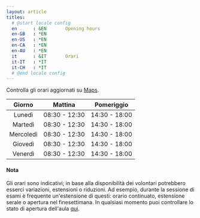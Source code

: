```yaml
---
layout: article
titles:
  # @start locale config
  en      : &EN       Opening hours
  en-GB   : *EN
  en-US   : *EN
  en-CA   : *EN
  en-AU   : *EN
  it      : &IT       Orari
  it-IT   : *IT
  it-CH   : *IT
  # @end locale config
---
```


Controlla gli orari aggiornati su [Maps](https://maps.app.goo.gl/GvrdGaHN7DzEdtUN8).

|  Giorno   |    Mattina    |  Pomeriggio   |
|:---------:|:-------------:|:-------------:|
|  Lunedì   | 08:30 - 12:30 | 14:30 - 18:00 |
|  Martedì  | 08:30 - 12:30 | 14:30 - 18:00 |
| Mercoledì | 08:30 - 12:30 | 14:30 - 18:00 |
|  Giovedì  | 08:30 - 12:30 | 14:30 - 18:00 |
|  Venerdì  | 08:30 - 12:30 | 14:30 - 18:00 |

#### Nota
Gli orari sono indicativi; in base alla disponibilità dei volontari potrebbero
esserci variazioni, estensioni o riduzioni.
Ad esempio, durante la sessione di esami è frequente un'estensione di questi: orario continuato,
estensione serale o apertura nel finesettimana.
In qualsiasi momento puoi controllare lo stato di apertura dell'aula [qui](/opening-status).
